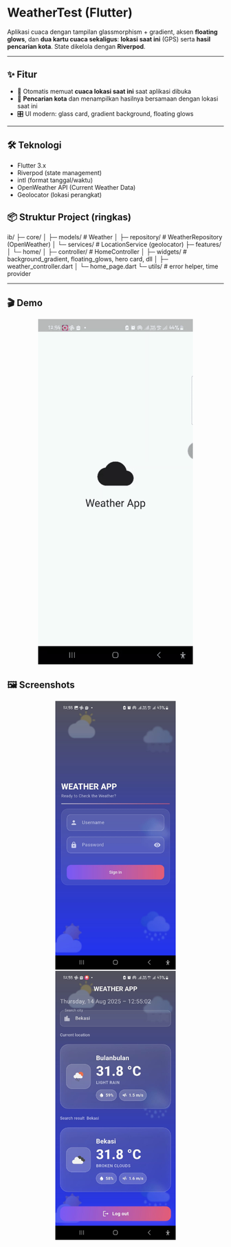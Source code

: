 # WeatherTest (Flutter)

Aplikasi cuaca dengan tampilan glassmorphism + gradient, aksen **floating glows**, dan **dua kartu cuaca sekaligus**: **lokasi saat ini** (GPS) serta **hasil pencarian kota**. State dikelola dengan **Riverpod**.

---

## ✨ Fitur

- 📍 Otomatis memuat **cuaca lokasi saat ini** saat aplikasi dibuka
- 🔎 **Pencarian kota** dan menampilkan hasilnya bersamaan dengan lokasi saat ini
- 🎛️ UI modern: glass card, gradient background, floating glows


---

## 🛠️ Teknologi

- Flutter 3.x
- Riverpod (state management)
- intl (format tanggal/waktu)
- OpenWeather API (Current Weather Data)
- Geolocator (lokasi perangkat)

## 📦 Struktur Project (ringkas)
ib/
├─ core/
│ ├─ models/ # Weather
│ ├─ repository/ # WeatherRepository (OpenWeather)
│ └─ services/ # LocationService (geolocator)
├─ features/
│ └─ home/
│ ├─ controller/ # HomeController
│ ├─ widgets/ # background_gradient, floating_glows, hero card, dll
│ ├─ weather_controller.dart
│ └─ home_page.dart
└─ utils/ # error helper, time provider

---

## 🎬 Demo
<p align="center">
  <img src="assets/screenshot/weather.gif" alt="WeatherTest Demo" width="360" />
</p>

## 🖼️ Screenshots
<p align="center">
  <img src="assets/screenshot/homepage.jpeg" alt="Home" width="280" />
  <img src="assets/screenshot/loginpage.jpeg" alt="Search Result" width="280" />
</p>